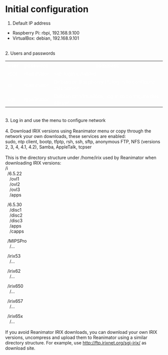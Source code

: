 # Initial configuration

1. Default IP address<br>
- Raspberry Pi: rbpi, 192.168.9.100<br>
- VirtualBox: debian, 192.168.9.101<br>
<br>
2. Users and passwords<br>
<table>
  <tr>
    <th style="color:white">user</th>
    <th style="color:white">password</th>
    <th style="color:white">comment</th>
  </tr>
  <tr>
    <td style="color:white">root</td>
    <td style="color:white">reanimator</td>
    <td style="color:white">ssh login disabled</td>
  </tr>
  <tr>
    <td style="color:white">pi</td>
    <td style="color:white">reanimator</td>
    <td style="color:white">Debian on Raspberry Pi, log in to configure this server</td>
  </tr>
  <tr>
    <td style="color:white">sgi</td>
    <td style="color:white">reanimator</td>
    <td style="color:white">Debian on VirtualBox, log in to configure this server</td>
  </tr>
</table>
<br>
3. Log in and use the menu to configure network<br>
<br>
4. Download IRIX versions using Reanimator menu or copy through the network your own downloads, these services are enabled:<br>
sudo, ntp client, bootp, tfptp, rsh, ssh, sftp, anonymous FTP, NFS (versions 2, 3, 4, 4.1, 4.2), Samba, AppleTalk, tcpser<br>
<br>
This is the directory structure under /home/irix used by Reanimator when downloading IRIX versions:<br>
/i<br>
&ensp;/6.5.22<br>
&ensp;&ensp;/ovl1<br>
&ensp;&ensp;/ovl2<br>
&ensp;&ensp;/ovl3<br>
&ensp;&ensp;/apps<br>

&ensp;/6.5.30<br>
&ensp;&ensp;/disc1<br>
&ensp;&ensp;/disc2<br>
&ensp;&ensp;/disc3<br>
&ensp;&ensp;/apps<br>
&ensp;&ensp;/capps<br>

&ensp;/MIPSPro<br>
&ensp;&ensp;/...<br>

&ensp;/irix53<br>
&ensp;&ensp;/...<br>

&ensp;/irix62<br>
&ensp;&ensp;/...<br>

&ensp;/irix650<br>
&ensp;&ensp;/...<br>

&ensp;/irix657<br>
&ensp;&ensp;/...<br>

&ensp;/irix65x<br>
&ensp;&ensp;/...<br>
<br>
If you avoid Reanimator IRIX downloads, you can download your own IRIX versions, uncompress and upload them to Reanimator using a similar directory structure. For example, use <a href=http://ftp.irixnet.org/sgi-irix/ target="_blank">http://ftp.irixnet.org/sgi-irix/</a> as download site.<br>
